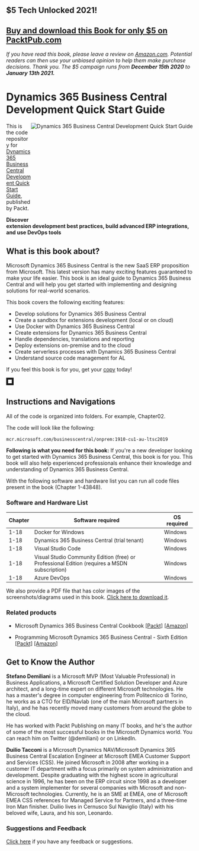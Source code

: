 ## $5 Tech Unlocked 2021!
[Buy and download this Book for only $5 on PacktPub.com](https://www.packtpub.com/product/mastering-microsoft-dynamics-365-business-central/9781789951257)
-----
*If you have read this book, please leave a review on [Amazon.com](https://www.amazon.com/gp/product/1789951259).     Potential readers can then use your unbiased opinion to help them make purchase decisions. Thank you. The $5 campaign         runs from __December 15th 2020__ to __January 13th 2021.__*

# Dynamics 365 Business Central Development Quick Start Guide 

<a href="https://www.packtpub.com/business/dynamics-365-business-central-development-quick-start-guide?utm_source=github&utm_medium=repository&utm_campaign=9781789347463"><img src="https://www.packtpub.com/media/catalog/product/cache/ecd051e9670bd57df35c8f0b122d8aea/9/7/9781789951257-original.png" alt="Dynamics 365 Business Central Development Quick Start Guide" height="256px" align="right"></a>

This is the code repository for [Dynamics 365 Business Central Development Quick Start Guide](https://www.packtpub.com/business/dynamics-365-business-central-development-quick-start-guide?utm_source=github&utm_medium=repository&utm_campaign=9781789347463), published by Packt.

**Discover extension development best practices, build advanced ERP integrations, and use DevOps tools**

## What is this book about?
Microsoft Dynamics 365 Business Central is the new SaaS ERP proposition from Microsoft. This latest version has many exciting features guaranteed to make your life easier. This book is an ideal guide to Dynamics 365 Business Central and will help you get started with implementing and designing solutions for real-world scenarios.

This book covers the following exciting features:
* Develop solutions for Dynamics 365 Business Central 
* Create a sandbox for extensions development (local or on cloud) 
* Use Docker with Dynamics 365 Business Central 
* Create extensions for Dynamics 365 Business Central 
* Handle dependencies, translations and reporting 
* Deploy extensions on-premise and to the cloud 
* Create serverless processes with Dynamics 365 Business Central 
* Understand source code management for AL 

If you feel this book is for you, get your [copy](https://www.amazon.com/dp/1789951259) today!

<a href="https://www.packtpub.com/?utm_source=github&utm_medium=banner&utm_campaign=GitHubBanner"><img src="https://raw.githubusercontent.com/PacktPublishing/GitHub/master/GitHub.png" 
alt="https://www.packtpub.com/" border="5" /></a>

## Instructions and Navigations
All of the code is organized into folders. For example, Chapter02.

The code will look like the following:
```
mcr.microsoft.com/businesscentral/onprem:1910-cu1-au-ltsc2019
```

**Following is what you need for this book:**
If you're a new developer looking to get started with Dynamics 365 Business Central, this book is for you. This book will also help experienced professionals enhance their knowledge and understanding of Dynamics 365 Business Central.

With the following software and hardware list you can run all code files present in the book (Chapter 1-43848).
### Software and Hardware List
| Chapter | Software required | OS required |
| -------- | ------------------------------------ | ----------------------------------- |
| 1-18 | Docker for Windows | Windows |
| 1-18 | Dynamics 365 Business Central (trial tenant) | Windows |
| 1-18 | Visual Studio Code | Windows |
| 1-18 | Visual Studio Community Edition (free) or Professional Edition (requires a MSDN subscription) | Windows |
| 1-18 | Azure DevOps | Windows |

We also provide a PDF file that has color images of the screenshots/diagrams used in this book. [Click here to download it](https://static.packt-cdn.com/downloads/9781789951257_ColorImages.pdf).

### Related products
* Microsoft Dynamics 365 Business Central Cookbook  [[Packt]](https://www.packtpub.com/business-other/microsoft-dynamics-365-business-central-cookbook?utm_source=github&utm_medium=repository&utm_campaign=9781789958546) [[Amazon]](https://www.amazon.com/dp/1789958547)

* Programming Microsoft Dynamics 365 Business Central - Sixth Edition  [[Packt]](https://www.packtpub.com/in/application-development/programming-microsoft-dynamics-365-business-central-sixth-edition?utm_source=github&utm_medium=repository&utm_campaign=9781789137798) [[Amazon]](https://www.amazon.com/dp/1789137799)

## Get to Know the Author
**Stefano Demiliani**
 is a Microsoft MVP (Most Valuable Professional) in Business Applications, a Microsoft Certified Solution Developer and Azure architect, and a long-time expert on different Microsoft technologies. He has a master's degree in computer engineering from Politecnico di Torino, he works as a CTO for EID/Navlab (one of the main Microsoft partners in Italy), and he has recently moved many customers from around the globe to the cloud.

He has worked with Packt Publishing on many IT books, and he's the author of some of the most successful books in the Microsoft Dynamics world. You can reach him on Twitter (@demiliani) or on LinkedIn.

**Duilio Tacconi**
 is a Microsoft Dynamics NAV/Microsoft Dynamics 365 Business Central Escalation Engineer at Microsoft EMEA Customer Support and Services (CSS). He joined Microsoft in 2008 after working in a customer IT department with a focus primarily on system administration and development. Despite graduating with the highest score in agricultural science in 1996, he has been on the ERP circuit since 1998 as a developer and a system implementer for several companies with Microsoft and non-Microsoft technologies. Currently, he is an SME at EMEA, one of Microsoft EMEA CSS references for Managed Service for Partners, and a three-time Iron Man finisher. Duilio lives in Cernusco Sul Naviglio (Italy) with his beloved wife, Laura, and his son, Leonardo.

### Suggestions and Feedback
[Click here](https://docs.google.com/forms/d/e/1FAIpQLSdy7dATC6QmEL81FIUuymZ0Wy9vH1jHkvpY57OiMeKGqib_Ow/viewform) if you have any feedback or suggestions.


